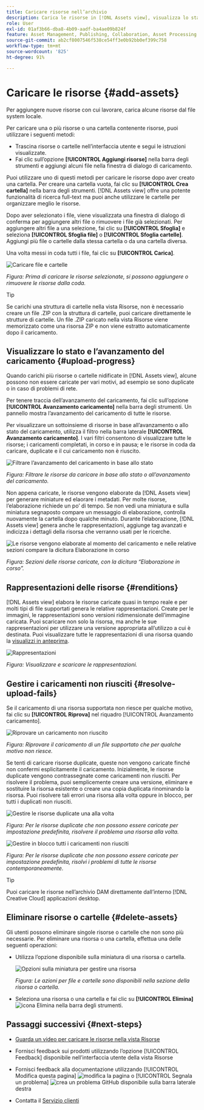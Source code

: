 ```yaml
---
title: Caricare risorse nell’archivio
description: Carica le risorse in [!DNL Assets view], visualizza lo stato di caricamento e risolvi eventuali problemi.
role: User
exl-id: 01af3b66-dba8-4b09-aadf-ba4ae09b824f
feature: Asset Management, Publishing, Collaboration, Asset Processing
source-git-commit: ab2cf8007546f538ce54ff3e0b92bb0ef399c758
workflow-type: tm+mt
source-wordcount: '825'
ht-degree: 91%

---
```


# Caricare le risorse {#add-assets}

Per aggiungere nuove risorse con cui lavorare, carica alcune risorse dal file system locale. <!-- TBD: Many of the [common file formats are supported](/help/assets/supported-file-formats-assets-view.md). -->

Per caricare una o più risorse o una cartella contenente risorse, puoi utilizzare i seguenti metodi:

* Trascina risorse o cartelle nell’interfaccia utente e segui le istruzioni visualizzate.
* Fai clic sull’opzione **[!UICONTROL Aggiungi risorse]** nella barra degli strumenti e aggiungi alcuni file nella finestra di dialogo di caricamento.

<!-- TBD: Update this GIF
![Asset and nested folder upload demo](assets/do-not-localize/upload-assets.gif) -->

Puoi utilizzare uno di questi metodi per caricare le risorse dopo aver creato una cartella. Per creare una cartella vuota, fai clic su **[!UICONTROL Crea cartella]** nella barra degli strumenti. [!DNL Assets view] offre una potente funzionalità di ricerca full-text ma puoi anche utilizzare le cartelle per organizzare meglio le risorse.

Dopo aver selezionato i file, viene visualizzata una finestra di dialogo di conferma per aggiungere altri file o rimuovere i file già selezionati. Per aggiungere altri file a una selezione, fai clic su **[!UICONTROL Sfoglia]** e seleziona **[!UICONTROL Sfoglia file]** o **[!UICONTROL Sfoglia cartelle]**. Aggiungi più file o cartelle dalla stessa cartella o da una cartella diversa.

Una volta messi in coda tutti i file, fai clic su **[!UICONTROL Carica]**.

![Caricare file e cartelle](assets/upload-browse-files-folders.png)

*Figura: Prima di caricare le risorse selezionate, si possono aggiungere o rimuovere le risorse dalla coda.*

>[!TIP]
>
>Se carichi una struttura di cartelle nella vista Risorse, non è necessario creare un file .ZIP con la struttura di cartelle, puoi caricare direttamente le strutture di cartelle. Un file .ZIP caricato nella vista Risorse viene memorizzato come una risorsa ZIP e non viene estratto automaticamente dopo il caricamento.

## Visualizzare lo stato e l’avanzamento del caricamento {#upload-progress}

Quando carichi più risorse o cartelle nidificate in [!DNL Assets view], alcune possono non essere caricate per vari motivi, ad esempio se sono duplicate o in caso di problemi di rete.

Per tenere traccia dell’avanzamento del caricamento, fai clic sull’opzione **[!UICONTROL Avanzamento caricamento]** nella barra degli strumenti. Un pannello mostra l’avanzamento del caricamento di tutte le risorse.

Per visualizzare un sottoinsieme di risorse in base all’avanzamento o allo stato del caricamento, utilizza il filtro nella barra laterale **[!UICONTROL Avanzamento caricamento]**. I vari filtri consentono di visualizzare tutte le risorse; i caricamenti completati, in corso e in pausa; e le risorse in coda da caricare, duplicate e il cui caricamento non è riuscito.

![Filtrare l’avanzamento del caricamento in base allo stato](assets/filter-upload-progress.png)

*Figura: Filtrare le risorse da caricare in base allo stato o all’avanzamento del caricamento.*

Non appena caricate, le risorse vengono elaborate da [!DNL Assets view] per generare miniature ed elaorare i metadati. Per molte risorse, l’elaborazione richiede un po’ di tempo. Se non vedi una miniatura e sulla miniatura segnaposto compare un messaggio di elaborazione, controlla nuovamente la cartella dopo qualche minuto. Durante l’elaborazione, [!DNL Assets view] genera anche le rappresentazioni, aggiunge tag avanzati e indicizza i dettagli della risorsa che verranno usati per le ricerche.

![Le risorse vengono elaborate al momento del caricamento e nelle relative sezioni compare la dicitura Elaborazione in corso](assets/upload-processing.png)

*Figura: Sezioni delle risorse caricate, con la dicitura “Elaborazione in corso”.*

## Rappresentazioni delle risorse {#renditions}

[!DNL Assets view] elabora le risorse caricate quasi in tempo reale e per molti tipi di file supportati genera le relative rappresentazioni. Create per le immagini, le rappresentazioni sono versioni ridimensionate dell’immagine caricata. Puoi scaricare non solo la risorsa, ma anche le sue rappresentazioni per utilizzare una versione appropriata all’utilizzo a cui è destinata. Puoi visualizzare tutte le rappresentazioni di una risorsa quando la [visualizzi in anteprima](/help/assets/navigate-assets-view.md#preview-assets).

![Rappresentazioni](assets/renditions-view-download.png)

*Figura: Visualizzare e scaricare le rappresentazioni.*

## Gestire i caricamenti non riusciti {#resolve-upload-fails}

Se il caricamento di una risorsa supportata non riesce per qualche motivo, fai clic su **[!UICONTROL Riprova]** nel riquadro [!UICONTROL Avanzamento caricamento].

![Riprovare un caricamento non riuscito](assets/upload-retry.png)

*Figura: Riprovare il caricamento di un file supportato che per qualche motivo non riesce.*

Se tenti di caricare risorse duplicate, queste non vengono caricate finché non confermi esplicitamente il caricamento. Inizialmente, le risorse duplicate vengono contrassegnate come caricamenti non riusciti. Per risolvere il problema, puoi semplicemente creare una versione, eliminare e sostituire la risorsa esistente o creare una copia duplicata rinominando la risorsa. Puoi risolvere tali errori una risorsa alla volta oppure in blocco, per tutti i duplicati non riusciti.

![Gestire le risorse duplicate una alla volta](assets/uploads-manage-duplicates.png)

*Figura: Per le risorse duplicate che non possono essere caricate per impostazione predefinita, risolvere il problema una risorsa alla volta.*

![Gestire in blocco tutti i caricamenti non riusciti](assets/upload-progress-manage-failed-uploads.png)

*Figura: Per le risorse duplicate che non possono essere caricate per impostazione predefinita, risolvi i problemi di tutte le risorse contemporaneamente.*

>[!TIP]
>
>Puoi caricare le risorse nell’archivio DAM direttamente dall’interno [!DNL Creative Cloud] applicazioni desktop.
<!--TBD
See how [[!DNL Assets view] integrates with [!DNL Adobe Asset Link]](/help/assets/integration-assets-view.md).
-->

## Eliminare risorse o cartelle {#delete-assets}

Gli utenti possono eliminare singole risorse o cartelle che non sono più necessarie. Per eliminare una risorsa o una cartella, effettua una delle seguenti operazioni:

* Utilizza l’opzione disponibile sulla miniatura di una risorsa o cartella.

  ![Opzioni sulla miniatura per gestire una risorsa](assets/options-on-thumbnail.png)

  *Figura: Le azioni per file e cartelle sono disponibili nella sezione della risorsa o cartella.*

* Seleziona una risorsa o una cartella e fai clic su **[!UICONTROL Elimina]** ![icona Elimina](assets/do-not-localize/delete-icon.png) nella barra degli strumenti.

## Passaggi successivi {#next-steps}

* [Guarda un video per caricare le risorse nella vista Risorse](https://experienceleague.adobe.com/docs/experience-manager-learn/assets-essentials/basics/creating.html?lang=it)

* Fornisci feedback sui prodotti utilizzando l’opzione [!UICONTROL Feedback] disponibile nell’interfaccia utente della vista Risorse

* Fornisci feedback alla documentazione utilizzando [!UICONTROL Modifica questa pagina] ![modifica la pagina](assets/do-not-localize/edit-page.png) o [!UICONTROL Segnala un problema] ![crea un problema GitHub](assets/do-not-localize/github-issue.png) disponibile sulla barra laterale destra

* Contatta il [Servizio clienti](https://experienceleague.adobe.com/?support-solution=General&amp;lang=it#support)
